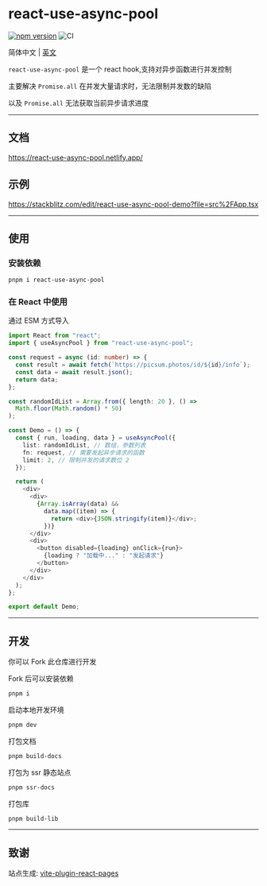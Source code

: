 # react-use-async-pool

[![npm version](https://badge.fury.io/js/react-use-async-pool.svg)](https://badge.fury.io/js/react-use-async-pool)  ![CI](https://github.com/TonicFizzRicky/react-use-async-pool/actions/workflows/node.js.yml/badge.svg)

简体中文 | <a href="https://github.com/TonicFizzRicky/react-use-async-pool/blob/master/README-en.md">英文</a>

`react-use-async-pool` 是一个 react hook,支持对异步函数进行并发控制

主要解决 `Promise.all` 在并发大量请求时，无法限制并发数的缺陷

以及 `Promise.all` 无法获取当前异步请求进度

---

## 文档

 https://react-use-async-pool.netlify.app/

## 示例

 https://stackblitz.com/edit/react-use-async-pool-demo?file=src%2FApp.tsx

---
## 使用

### 安装依赖

```bash
pnpm i react-use-async-pool
```

### 在 React 中使用

通过 ESM 方式导入

```ts
import React from "react";
import { useAsyncPool } from "react-use-async-pool";

const request = async (id: number) => {
  const result = await fetch(`https://picsum.photos/id/${id}/info`);
  const data = await result.json();
  return data;
};

const randomIdList = Array.from({ length: 20 }, () =>
  Math.floor(Math.random() * 50)
);

const Demo = () => {
  const { run, loading, data } = useAsyncPool({
    list: randomIdList, // 数组，参数列表
    fn: request, // 需要发起异步请求的函数
    limit: 2, // 限制并发的请求数位 2
  });

  return (
    <div>
      <div>
        {Array.isArray(data) &&
          data.map((item) => {
            return <div>{JSON.stringify(item)}</div>;
          })}
      </div>
      <div>
        <button disabled={loading} onClick={run}>
          {loading ? "加载中..." : "发起请求"}
        </button>
      </div>
    </div>
  );
};

export default Demo;
```

---
## 开发

你可以 Fork 此仓库进行开发

Fork 后可以安装依赖

```bash
pnpm i
```

启动本地开发环境

```bash
pnpm dev
```

打包文档

```bash
pnpm build-docs
```

打包为 ssr 静态站点

```bash
pnpm ssr-docs
```

打包库
```bash
pnpm build-lib
```


---

## 致谢

站点生成: [vite-plugin-react-pages](https://github.com/vitejs/vite-plugin-react-pages)